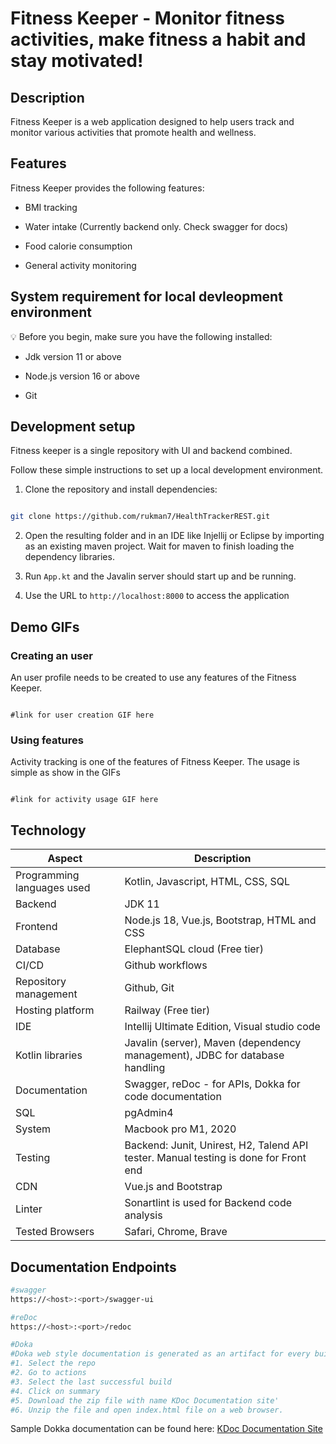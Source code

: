 # Fitness Keeper - Monitor fitness activities, make fitness a habit and stay motivated!

  

## Description

  

Fitness Keeper is a web application designed to help users track and monitor various activities that promote health and wellness.

  

## Features

  

Fitness Keeper provides the following features:

  

- BMI tracking

- Water intake (Currently backend only. Check swagger for docs)

- Food calorie consumption

- General activity monitoring

  

## System requirement for local devleopment environment

:bulb: Before you begin, make sure you have the following installed:

  

- Jdk version 11 or above

- Node.js version 16 or above

- Git

  
  

## Development setup

  

Fitness keeper is a single repository with UI and backend combined.

  

Follow these simple instructions to set up a local development environment.

  

1. Clone the repository and install dependencies:

  

```bash

git clone https://github.com/rukman7/HealthTrackerREST.git

```

  

2. Open the resulting folder and in an IDE like Injellij or Eclipse by importing as an existing maven project. Wait for maven to finish loading the dependency libraries.

  

3. Run `App.kt` and the Javalin server should start up and be running.

  

4. Use the URL to `http://localhost:8000` to access the application

  
  

## Demo GIFs

  

### Creating an user

  

An user profile needs to be created to use any features of the Fitness Keeper.

  

```

#link for user creation GIF here

```

### Using features

Activity tracking is one of the features of Fitness Keeper. The usage is simple as show in the GIFs

  

```

#link for activity usage GIF here

```

  
  

## Technology

  

Aspect | Description 
------- | --------------
Programming languages used |  Kotlin, Javascript, HTML, CSS, SQL
Backend | JDK 11
Frontend | Node.js 18, Vue.js, Bootstrap, HTML and CSS
Database | ElephantSQL cloud (Free tier)
CI/CD | Github workflows
Repository management | Github, Git
Hosting platform | Railway (Free tier)
IDE | Intellij Ultimate Edition, Visual studio code
Kotlin libraries | Javalin (server), Maven (dependency management), JDBC for database handling
Documentation | Swagger, reDoc - for APIs, Dokka for code documentation
SQL | pgAdmin4
System | Macbook pro M1, 2020
Testing | Backend: Junit, Unirest, H2, Talend API tester. Manual testing is done for Front end
CDN | Vue.js and Bootstrap
Linter | Sonartlint is used for Backend code analysis
Tested Browsers | Safari, Chrome, Brave

## Documentation Endpoints

```bash
#swagger
https://<host>:<port>/swagger-ui

#reDoc
https://<host>:<port>/redoc

#Doka
#Doka web style documentation is generated as an artifact for every build. 
#1. Select the repo
#2. Go to actions
#3. Select the last successful build
#4. Click on summary
#5. Download the zip file with name KDoc Documentation site'
#6. Unzip the file and open index.html file on a web browser. 
```

Sample Dokka documentation can be found here: [KDoc Documentation Site](https://github.com/rukman7/HealthTrackerREST/suites/10112016398/artifacts/493249309)